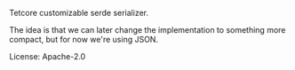 Tetcore customizable serde serializer.

The idea is that we can later change the implementation
to something more compact, but for now we're using JSON.

License: Apache-2.0